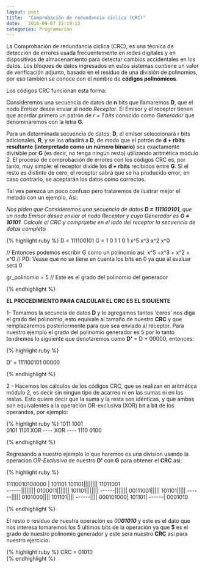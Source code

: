 ```yaml
---
layout: post
title:  "Comprobación de redundancia ciclica (CRC)"
date:   2016-09-07 22:19:13
categories: Programacion
---
```


La Comprobación de redundancia ciclica (CRC), es una técnica de detección de errores usada frecuentemente en redes digitales y en dispositivos de almacenamiento para detectar cambios accidentales en los datos. Los bloques de datos ingresados en estos sistemas contiene un valor de verificación adjunto, basado en el residuo de una división de polinomios, por eso también se conoce con el nombre de **códigos polinómicos**.

Los códigos CRC funcionan esta forma:

Consideremos una secuencia de datos de **n** bits que llamaremos **D**, que el nodo *Emisor* desea enviar al nodo *Receptor*. El Emisor y el receptor tienen que acordar primero un patrón de *r + 1 bits* conocido como *Generador* que denominaremos con la letra **G**. 

Para un determinada secuencia de datos, **D**, el emisor seleccionará r bits adicionales, **R**, y se los añadirá a **D**, de modo que el patrón de **d + rbits resultante (interpretado como un número binario)** sea exactamente divisible por **G** (es decir, no tenga ningún resto) utilizando aritmética módulo 2. El proceso de comprobación de errores con los códigos CRC es, por tanto, muy simple: el receptor divide los **d + rbits** recibidos entre **G**. Si el resto es distinto de cero, el receptor sabrá que se ha producido error; en caso contrario, se aceptarán los datos como correctos.

Tal ves parezca un poco confuso pero trataremos de ilustrar mejor el metodo con un ejemplo, Asi:

*Nos piden que Consideremos una secuencia de datos  **D = 111100101**, que un nodo Emisor desea enviar al nodo Receptor y cuyo  Generador es **G = 10101**. Calcule el CRC y compruebe en el lado del receptor la secuencia de datos completa* 

{% highlight ruby  %}
D = 111100101
G =  1      0      1      1      0      1
    x^5           x^3    x^2           x^0    

// Entonces podemos escribir G como un polinomio asi: x^5 +x^3 + x^2 + x^0
// PD: Vease que no se tiene en cuenta los bits en 0 ya que al evaluar será 0

gr_polinomio = 5 // Este es el grado del polinomio del generador


{% endhighlight %}

**EL PROCEDIMIENTO PARA CALCULAR EL CRC ES EL SIGUIENTE**

1- Tomamos la secuncia de datos **D** y le agregamos tantos 'ceros' nos diga el grado del polinomio, esto equivale al tamaño de nuestro **CRC** y que remplazaremos posteriormente para que sea enviado al receptor. Para nuestro ejemplo el grado del polinomio generador es 5 por lo tanto tendremos lo siguiente que denotaremos como **D'** =  D + 00000, entonces:

{% highlight ruby  %}

D' = 111100101   00000

{% endhighlight %}

2 - Hacemos los cálculos de los códigos CRC, que se realizan en aritmética módulo 2, es decir sin ningun tipo de acarreo ni en las sumas ni en las restas. Esto quiere decir que la suma y la resta son idénticas, y que ambas son equivalentes a la operación OR-exclusiva (XOR) bit a bit de los operandos, por ejemplo:

{% highlight ruby  %}
      1011           1001  
      0101           1101
XOR   ----     XOR   ----
      1110           0100

{% endhighlight %}

Regresando a nuestro ejemplo lo que haremos es una division usando la operacion *OR-Exclusiva* de nuestro **D'** con **G** para obtener el **CRC** asi: 

{% highlight ruby  %}

11110010100000     | 101101 
101101||||||||      11011001    
------||||||||
0100011|||||||
 101101|||||||
 ------|||||||
 00111001|||||
   101101|||||
   ------|||||
   0101000||||
    101101||||
    ------||||
    000101000|
       101101|
       ------|
       0001010       
       
{% endhighlight %}

El resto o residuo de nuestra operación es *00**01010*** y este es el dato que nos interesa tomaremos los 5 ultimos bits de la operación ya que **5** es el grado de nuestro polinomio generador y este sera nuestro **CRC** asi para nuestro ejercicio:

{% highlight ruby  %}
CRC = 01010    
{% endhighlight %}


